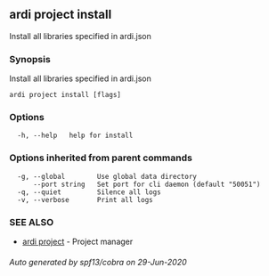 ## ardi project install

Install all libraries specified in ardi.json

### Synopsis


Install all libraries specified in ardi.json

```
ardi project install [flags]
```

### Options

```
  -h, --help   help for install
```

### Options inherited from parent commands

```
  -g, --global        Use global data directory
      --port string   Set port for cli daemon (default "50051")
  -q, --quiet         Silence all logs
  -v, --verbose       Print all logs
```

### SEE ALSO

* [ardi project](ardi_project.md)	 - Project manager

###### Auto generated by spf13/cobra on 29-Jun-2020
